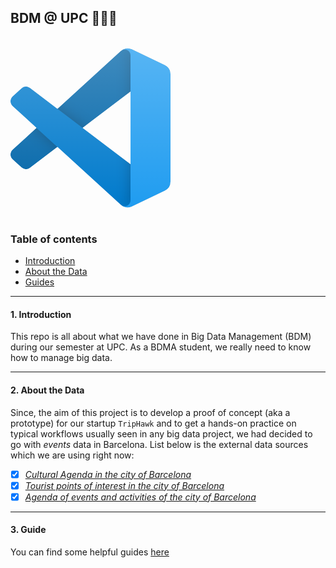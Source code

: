 ## BDM @ UPC 👨🏻‍💻

</br>

<div>
  <a href="https://open.vscode.dev/mohammadzainabbas/BDM" target="_blank" style="cursor: pointer;"> 
    <svg width='256' height='256' fill='none' xmlns='http://www.w3.org/2000/svg'><mask id='a' maskUnits='userSpaceOnUse' x='0' y='0' width='256' height='256'><path fill-rule='evenodd' clip-rule='evenodd' d='M181.534 254.252a15.934 15.934 0 0012.7-.488l52.706-25.361a16.002 16.002 0 009.06-14.42V42.018c0-6.15-3.522-11.754-9.06-14.42L194.234 2.238a15.939 15.939 0 00-18.185 3.097l-100.9 92.052-43.95-33.361a10.655 10.655 0 00-13.614.605L3.49 77.453c-4.648 4.227-4.653 11.54-.011 15.774L41.593 128 3.478 162.773c-4.642 4.235-4.637 11.547.011 15.775l14.097 12.822a10.655 10.655 0 0013.613.606l43.95-33.362 100.9 92.053a15.915 15.915 0 005.485 3.585zm10.505-184.367L115.479 128l76.56 58.115V69.885z' fill='#fff'/></mask><g mask='url(#a)'><path d='M246.94 27.638L194.193 2.241a15.947 15.947 0 00-18.194 3.092L3.324 162.773c-4.645 4.235-4.64 11.547.011 15.775L17.44 191.37a10.667 10.667 0 0013.622.606l207.941-157.75c6.976-5.291 16.996-.316 16.996 8.44v-.612a16 16 0 00-9.059-14.416z' fill='#0065A9'/><g filter='url(#filter0_d)'><path d='M246.94 228.362l-52.747 25.397a15.95 15.95 0 01-18.194-3.092L3.324 93.227c-4.645-4.234-4.64-11.547.011-15.775L17.44 64.63a10.667 10.667 0 0113.622-.605l207.941 157.748c6.976 5.292 16.996.317 16.996-8.44v.613a16.001 16.001 0 01-9.059 14.416z' fill='#007ACC'/></g><g filter='url(#filter1_d)'><path d='M194.196 253.763A15.955 15.955 0 01176 250.667c5.904 5.904 16 1.722 16-6.628V11.961c0-8.35-10.096-12.532-16-6.628a15.955 15.955 0 0118.196-3.097L246.934 27.6A16 16 0 01256 42.017v171.965a16 16 0 01-9.066 14.419l-52.738 25.361z' fill='#1F9CF0'/></g><path fill-rule='evenodd' clip-rule='evenodd' d='M181.378 254.252a15.936 15.936 0 0012.699-.488l52.706-25.362a16 16 0 009.061-14.419V42.018c0-6.15-3.522-11.754-9.06-14.42L194.077 2.238a15.939 15.939 0 00-18.185 3.096l-100.9 92.053-43.95-33.361a10.655 10.655 0 00-13.613.605L3.333 77.452c-4.648 4.228-4.653 11.54-.011 15.775L41.436 128 3.322 162.773c-4.642 4.235-4.637 11.547.011 15.775L17.43 191.37a10.655 10.655 0 0013.614.606l43.95-33.362 100.899 92.053a15.919 15.919 0 005.486 3.585zm10.505-184.367L115.323 128l76.56 58.115V69.885z' fill='url(#paint0_linear)' opacity='.25'/></g><defs><filter id='filter0_d' x='-21.49' y='40.523' width='298.822' height='236.149' filterUnits='userSpaceOnUse' color-interpolation-filters='sRGB'><feFlood flood-opacity='0' result='BackgroundImageFix'/><feColorMatrix in='SourceAlpha' values='0 0 0 0 0 0 0 0 0 0 0 0 0 0 0 0 0 0 127 0'/><feOffset/><feGaussianBlur stdDeviation='10.667'/><feColorMatrix values='0 0 0 0 0 0 0 0 0 0 0 0 0 0 0 0 0 0 0.25 0'/><feBlend mode='overlay' in2='BackgroundImageFix' result='effect1_dropShadow'/><feBlend in='SourceGraphic' in2='effect1_dropShadow' result='shape'/></filter><filter id='filter1_d' x='154.667' y='-20.674' width='122.667' height='297.347' filterUnits='userSpaceOnUse' color-interpolation-filters='sRGB'><feFlood flood-opacity='0' result='BackgroundImageFix'/><feColorMatrix in='SourceAlpha' values='0 0 0 0 0 0 0 0 0 0 0 0 0 0 0 0 0 0 127 0'/><feOffset/><feGaussianBlur stdDeviation='10.667'/><feColorMatrix values='0 0 0 0 0 0 0 0 0 0 0 0 0 0 0 0 0 0 0.25 0'/><feBlend mode='overlay' in2='BackgroundImageFix' result='effect1_dropShadow'/><feBlend in='SourceGraphic' in2='effect1_dropShadow' result='shape'/></filter><linearGradient id='paint0_linear' x1='127.844' y1='.66' x2='127.844' y2='255.34' gradientUnits='userSpaceOnUse'><stop stop-color='#fff'/><stop offset='1' stop-color='#fff' stop-opacity='0'/></linearGradient></defs></svg>
  </a>
</div>

</br>

### Table of contents

- [Introduction](#introduction)
- [About the Data](#about-the-data)
- [Guides](#guide)

---

<a id="introduction" />

#### 1. Introduction

This repo is all about what we have done in Big Data Management (BDM) during our semester at UPC. As a BDMA student, we really need to know how to manage big data.

---


<a id="about-the-data" />

#### 2. About the Data

Since, the aim of this project is to develop a proof of concept (aka a prototype) for our startup `TripHawk` and to get a hands-on practice on typical workflows usually seen in any big data project, we had decided to go with _events_ data in Barcelona. List below is the external data sources which we are using right now:

- [x] [_Cultural Agenda in the city of Barcelona_](https://opendata-ajuntament.barcelona.cat/data/en/dataset/agenda-cultural)
- [x] [_Tourist points of interest in the city of Barcelona_](https://opendata-ajuntament.barcelona.cat/data/en/dataset/punts-informacio-turistica)
- [x] [_Agenda of events and activities of the city of Barcelona_](https://opendata-ajuntament.barcelona.cat/data/en/dataset/agenda-diaria)

---

<a id="guide" />

#### 3. Guide

You can find some helpful guides [here](https://github.com/mohammadzainabbas/BDM/blob/main/doc/GUIDE.md)

